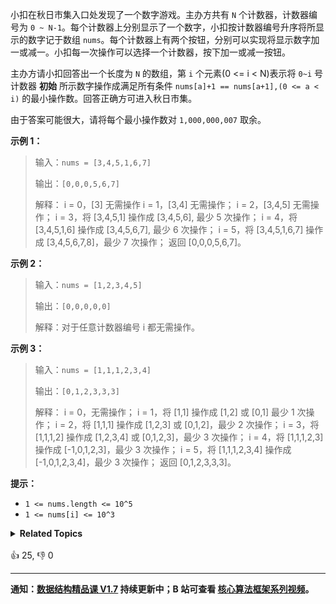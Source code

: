 小扣在秋日市集入口处发现了一个数字游戏。主办方共有 `N` 个计数器，计数器编号为 `0 ~ N-1`。每个计数器上分别显示了一个数字，小扣按计数器编号升序将所显示的数字记于数组 `nums`。每个计数器上有两个按钮，分别可以实现将显示数字加一或减一。小扣每一次操作可以选择一个计数器，按下加一或减一按钮。

主办方请小扣回答出一个长度为 `N` 的数组，第 `i` 个元素(0 <= i < N)表示将 `0~i` 号计数器 **初始** 所示数字操作成满足所有条件 `nums[a]+1 == nums[a+1],(0 <= a < i)` 的最小操作数。回答正确方可进入秋日市集。

由于答案可能很大，请将每个最小操作数对 `1,000,000,007` 取余。


**示例 1：**
>输入：`nums = [3,4,5,1,6,7]`
>
>输出：`[0,0,0,5,6,7]`
>
>解释：
>i = 0，[3] 无需操作
>i = 1，[3,4] 无需操作；
>i = 2，[3,4,5] 无需操作；
>i = 3，将 [3,4,5,1] 操作成 [3,4,5,6], 最少 5 次操作；
>i = 4，将 [3,4,5,1,6] 操作成 [3,4,5,6,7], 最少 6 次操作；
>i = 5，将 [3,4,5,1,6,7] 操作成 [3,4,5,6,7,8]，最少 7 次操作；
>返回 [0,0,0,5,6,7]。


**示例 2：**
>输入：`nums = [1,2,3,4,5]`
>
>输出：`[0,0,0,0,0]`
>
>解释：对于任意计数器编号 i 都无需操作。

**示例 3：**
>输入：`nums = [1,1,1,2,3,4]`
>
>输出：`[0,1,2,3,3,3]`
>
>解释：
>i = 0，无需操作；
>i = 1，将 [1,1] 操作成 [1,2] 或 [0,1] 最少 1 次操作；
>i = 2，将 [1,1,1] 操作成 [1,2,3] 或 [0,1,2]，最少 2 次操作；
>i = 3，将 [1,1,1,2] 操作成 [1,2,3,4] 或 [0,1,2,3]，最少 3 次操作；
>i = 4，将 [1,1,1,2,3] 操作成 [-1,0,1,2,3]，最少 3 次操作；
>i = 5，将 [1,1,1,2,3,4] 操作成 [-1,0,1,2,3,4]，最少 3 次操作；
>返回 [0,1,2,3,3,3]。


**提示：**
- `1 <= nums.length <= 10^5`
- `1 <= nums[i] <= 10^3`

<details><summary><strong>Related Topics</strong></summary>数组 | 数学 | 堆（优先队列）</details><br>

<div>👍 25, 👎 0</div>

<div id="labuladong"><hr>

**通知：[数据结构精品课 V1.7](https://aep.h5.xeknow.com/s/1XJHEO) 持续更新中；B 站可查看 [核心算法框架系列视频](https://space.bilibili.com/14089380/channel/series)。**

</div>



